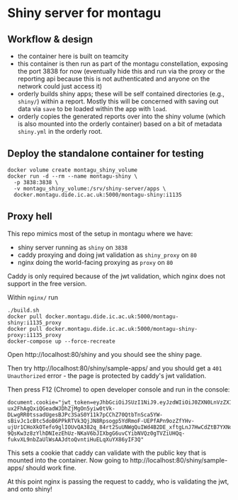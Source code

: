 # Shiny server for montagu

## Workflow & design

* the container here is built on teamcity
* this container is then run as part of the montagu constellation, exposing the port 3838 for now (eventually hide this and run via the proxy or the reporting api because this is not authenticated and anyone on the network could just access it)
* orderly builds shiny apps; these will be self contained directories (e.g., `shiny/`) within a report.  Mostly this will be concerned with saving out data via `save` to be loaded within the app with `load`.
* orderly copies the generated reports over into the shiny volume (which is also mounted into the orderly container) based on a bit of metadata `shiny.yml` in the orderly root.

## Deploy the standalone container for testing

```
docker volume create montagu_shiny_volume
docker run -d --rm --name montagu-shiny \
  -p 3838:3838 \
  -v montagu_shiny_volume:/srv/shiny-server/apps \
  docker.montagu.dide.ic.ac.uk:5000/montagu-shiny:i1135
```

## Proxy hell

This repo mimics most of the setup in montagu where we have:

* shiny server running as `shiny` on `3838`
* caddy proxying and doing jwt validation as `shiny_proxy` on `80`
* nginx doing the world-facing proxying as `proxy` on `80`

Caddy is only required because of the jwt validation, which nginx does not support in the free version.

Within `nginx/` run

```
./build.sh
docker pull docker.montagu.dide.ic.ac.uk:5000/montagu-shiny:i1135_proxy
docker pull docker.montagu.dide.ic.ac.uk:5000/montagu-shiny-proxy:i1135_proxy
docker-compose up --force-recreate
```

Open http://localhost:80/shiny and you should see the shiny page.

Then try http://localhost:80/shiny/sample-apps/ and you should get a `401 Unauthorized` error - the page is protected by caddy's jwt validation.

Then press F12 (Chrome) to open developer console and run in the console:

```
document.cookie="jwt_token=eyJhbGciOiJSUzI1NiJ9.eyJzdWIiOiJ0ZXN0LnVzZXIiLCJwZXJtaXNzaW9ucyI6IipcL2Nhbi1sb2dpbiwqXC9jb3VudHJpZXMucmVhZCwqXC9kZW1vZ3JhcGhpY3MucmVhZCwqXC9lc3RpbWF0ZXMucmVhZCwqXC9tb2RlbGxpbmctZ3JvdXBzLnJlYWQsKlwvbW9kZWxzLnJlYWQsKlwvcmVzcG9uc2liaWxpdGllcy5yZWFkLCpcL3NjZW5hcmlvcy5yZWFkLCpcL3RvdWNoc3RvbmVzLnJlYWQsKlwvdXNlcnMucmVhZCwqXC9yZXBvcnRzLnJlYWQsKlwvcmVwb3J0cy5yZXZpZXcsKlwvcmVwb3J0cy5ydW4iLCJyb2xlcyI6IipcL3VzZXIsKlwvcmVwb3J0cy1yZXZpZXdlciIsImlzcyI6InZhY2NpbmVpbXBhY3Qub3JnIiwiZXhwIjoxNTE1MDg2MjY3fQ.UtkrLZ2ME0-ux2FhAgQxiQGeadWJDhZjMgOn5yiw0tVk-DLwgRR0tssadUgesBJPc3SaS0Y11k7pCChZ70QtbTnSca5YW-sBivJc1cBtc5doB6PPkRTVk3QjJN8Rpsogp5YdRmoF-UEPfAPn9ozZfYHv-ujUr1CHoXkOTefo9glIOUvQA382q_84rt2SuUNWgQuIWd4B2DE_xftgLnJ7HwCdZtB7YXNoche2biTuWWymHhIk6mC-9QsKw3z8zYlhDNIezEhUz-NKaV6bJIXbgG6uvCYibNVQz0gTVZiUHQq-fukvXL9nbZaUlWsAAJdtoQvntiHuELqXuYX86yIF3Q"
```

This sets a cookie that caddy can validate with the public key that is mounted into the container.  Now going to http://localhost:80/shiny/sample-apps/ should work fine.

At this point nginx is passing the request to caddy, who is validating the jwt, and onto shiny!
